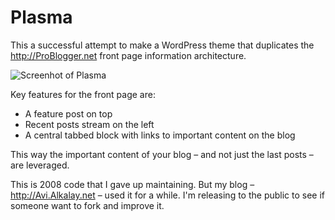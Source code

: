 # Plasma

This a successful attempt to make a WordPress theme that duplicates the http://ProBlogger.net front page information architecture.

![Screenhot of Plasma](http://avi.alkalay.net/wp-content/themes/plasma/screenshot.png "Screenhot of Plasma")

Key features for the front page are:

* A feature post on top
* Recent posts stream on the left
* A central tabbed block with links to important content on the blog

This way the important content of your blog – and not just the last posts – are leveraged.

This is 2008 code that I gave up maintaining. But my blog – http://Avi.Alkalay.net – used it for a while. I'm releasing to the public to see if someone want to fork and improve it.

